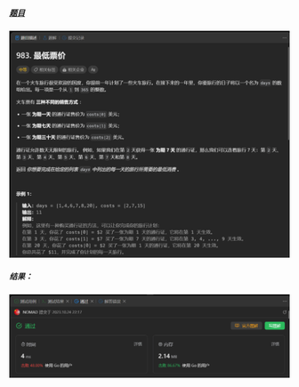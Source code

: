##### [题目](https://leetcode.cn/problems/minimum-cost-for-tickets/description/)
![pic](img.png)
##### 结果：
![pic](result.png)